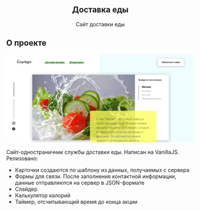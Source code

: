   <h2 align="center">Доставка еды</h3>

  <p align="center">
    Сайт доставки еды
    <br />
</p>

<!-- ABOUT THE PROJECT -->
## О проекте
![Alt text](/img/Food.png?raw=true "Food")
<p>
Сайт-одностраничник службы доставки еды. Написан на VanillaJS.
Релизовано:
<ul>
<li>Карточки создаются по шаблону из данных, получаемых с сервера</li>
<li>Формы для связи. После заполнения контактной информации, данные отправляются на сервер в JSON-формате</li>
<li>Слайдер</li>
<li>Калькулятор калорий</li>
<li>Таймер, отсчитывающий время до конца акции</li>
</ul>
</p>
